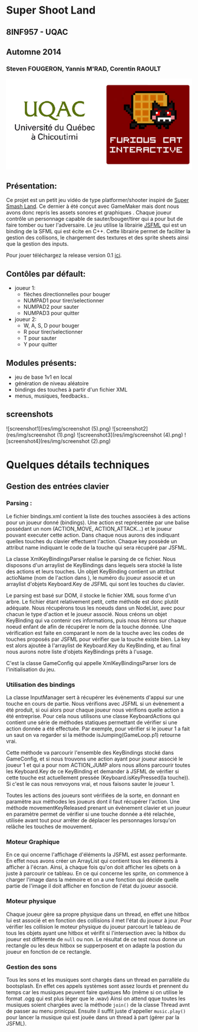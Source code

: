 # Super Shoot Land
## 8INF957  - UQAC
## Automne 2014

### Steven FOUGERON, Yannis M'RAD, Corentin RAOULT

![logo](res/img/logo_readme.png)

## Présentation:

Ce projet est un petit jeu vidéo de type platformer/shooter inspiré de [Super Smash Land](http://www.supersmashland.com/). Ce dernier à été conçut avec GameMaker mais dont nous avons donc repris les assets sonores et graphiques 	.
Chaque joueur contrôle un personnage capable de sauter/bouger/tirer qui a pour but de faire tomber ou tuer l'adversaire.
Le jeu utilise la librairie [JSFML](https://github.com/pdinklag/JSFML/wiki) qui est un binding de la SFML qui est écite en C++.
Cette librairie permet de faciliter la gestion des collisons, le chargement des textures et des sprite sheets ainsi que la gestion des inputs. 

Pour jouer téléchargez la release version 0.1 [ici](https://github.com/FuriousCatInteractive/projet-poo/releases).

## Contôles par défault:
* joueur 1:
	* flèches directionnelles pour bouger
	* NUMPAD1 pour tirer/selectionner
	* NUMPAD2 pour sauter
	* NUMPAD3 pour quitter
* joueur 2:
	* W, A, S, D pour bouger
	* R pour tirer/selectionner
	* T pour sauter
	* Y pour quitter

## Modules présents:
* jeu de base 1v1 en local
* génération de niveau aléatoire
* bindings des touches à partir d'un fichier XML
* menus, musiques, feedbacks..


## screenshots

![screenshot1](res/img/screenshot (5).png)
![screenshot2](res/img/screenshot (1).png)
![screenshot3](res/img/screenshot (4).png)
![screenshot4](res/img/screenshot (2).png)


# Quelques détails techniques

## Gestion des entrées clavier

### Parsing : 

Le fichier bindings.xml contient la liste des touches associées à des actions pour un joueur donné (bindings).
Une action est représentée par une balise <bind> possédant un nom (ACTION_MOVE, ACTION_ATTACK...) et le joueur pouvant
executer cette action.
Dans chaque <bind> nous aurons des <key> indiquant quelles touches du clavier effectuent l'action.
Chaque key possède un attribut name indiquant le code de la touche qui sera récupéré par JSFML.

La classe XmlKeyBindingsParser réalise le parsing de ce fichier.
Nous disposons d'un arraylist de KeyBindings dans lequels sera stocké la liste des actions et leurs touches.
Un objet KeyBinding contient un attribut actioName (nom de l'action dans <bind>), le numéro du joueur associé et
un arraylist d'objets Keyboard.Key de JSFML qui sont les touches du clavier.

Le parsing est basé sur DOM, il stocke le fichier XML sous forme d'un arbre.
Le fichier étant relativement petit, cette méthode est donc plutôt adéquate.
Nous récupérons tous les noeuds <bind> dans un NodeList, avec pour chacun le type d'action
et le joueur associé.
Nous créons un objet KeyBinding qui va contenir ces informations, puis nous itérons sur
chaque noeud <key> enfant de <bind> afin de récupérer le nom de la touche donnée.
Une vérification est faite en comparant le nom de la touche avec les codes de touches 
proposés par JSFML pour vérifier que la touche existe bien.
La key est alors ajoutée à l'arraylist de Keyboard.Key du KeyBinding, et au final
nous aurons notre liste d'objets KeyBindings prêts à l'usage.

C'est la classe GameConfig qui appelle XmlKeyBindingsParser lors de l'initialisation du jeu.

### Utilisation des bindings

La classe InputManager sert à récupérer les évènements d'appui sur une touche en cours de partie.
Nous vérifions avec JSFML si un évènement a été produit, si oui alors pour chaque joueur nous
vérifions quelle action a été entreprise.
Pour cela nous utilisons une classe KeyboardActions qui contient une série de méthodes
statiques permettant de vérifier si une action donnée a été effectuée.
Par exemple, pour vérifier si le joueur 1 a fait un saut on va regarder si la méthode
isJumping(GameLoop.p1) retourne vrai.

Cette méthode va parcourir l'ensemble des KeyBindings stocké dans GameConfig,
et si nous trouvons une action ayant pour joueur associé le joueur 1 et
qui a pour nom ACTION_JUMP alors nous allons parcourir toutes les
Keyboard.Key de ce KeyBinding et demander à JSFML de vérifier si cette touche
est actuellement pressée (Keyboard.isKeyPressed(la touche)).
Si c'est le cas nous renvoyons vrai, et nous faisons sauter le joueur 1.

Toutes les actions des joueurs sont vérifiées de la sorte, en donnant en paramètre aux méthodes les
joueurs dont il faut récupérer l'action.
Une méthode movementKeyReleased prenant un évènement clavier et un joueur en paramètre permet
de vérifier si une touche donnée a été relachée, utilisée avant tout pour arrêter de déplacer les
personnages lorsqu'on relâche les touches de mouvement.

### Moteur Graphique

En ce qui oncerne l'affichage d'éléments la JSFML est assez performante. En effet nous avons créer un ArrayList<Drawable>
qui contient tous les éléments à afficher à l'écran. Ainsi, à chaque fois qu'on doit afficher les ojbets on à juste à parcourir ce tableau.
En ce qui concerne les sprite, on commence à charger l'image dans la mémoire et on a une fonction qui décide quelle partie de l'image il doit afficher en fonction de l'état du joueur associé.

### Moteur physique

Chaque joueur gère sa propre physique dans un thread, en effet une hitbox lui est associé et en fonction des collisions il met l'état du joueur à jour.
Pour vérifier les collision le moteur physique du joueur parcourt le tableau de tous les objets ayant une hitbox et vérifit si l'intersection avec la hitbox du joueur est différente de `null` ou non. Le résultat de ce test nous donne un rectangle ou les deux hitbox se supperposent et on adapte la postion du joueur en fonction de ce rectangle.


### Gestion des sons

Tous les sons et les musiques sont chargés dans un thread en parrallèle du bootsplash. En effet ces appels systèmes sont assez lourds et prennent du temps car les musiques peuvent faire quelques Mo (même si on utilise le format .ogg qui est plus léger que le .wav) 
Ainsi on attend qque toutes les musiques soient chargées avec la méthode `join()` de la classe Thread avnt de passer au menu prinicpal.
Ensuite il suffit juste d'appeller `music.play()` pour lancer la musique qui est jouée dans un thread à part (gérer par la JSFML).
 
